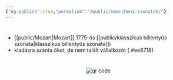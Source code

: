 ```yaml
---
{"dg-publish":true,"permalink":"/public/muencheni-szonatak/"}
---
```


#

- [[public/Mozart\|Mozart]] 1775-ös [[public/klasszikus billentyűs szonáta\|klasszikus billentyűs szonáta]]i
- kiadásra szánta őket, de nem talált vállalkozót
{ #ee8718}





#
<p style="text-align: center;"><img src="https://chart.googleapis.com/chart?cht=qr&chl=https://notes.andrasdenes.com/muncheni-szonatak&chs=180x180&choe=UTF-8&chld=L|2" alt="qr code"></p>

